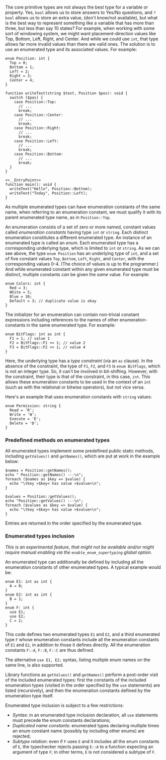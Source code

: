 The core primitive types are not always the best type for a variable or property. Yes, `bool` allows us to store answers to Yes/No questions,
and `?bool` allows us to store an extra value, (don't know/not available), but what is the best way to represent something like a variable
that has more than three, but less than say 10 states? For example, when working with some sort of windowing system, we might want placement-direction
values like Top, Bottom, Left, Right, and Center.  And while we could use `int`, that type allows far more invalid values than there are valid ones.
The solution is to use an enumerated type and its associated values. For example:

```Positions.inc.hack no-auto-output
enum Position: int {
  Top = 0;
  Bottom = 1;
  Left = 2;
  Right = 3;
  Center = 4;
}

function writeText(string $text, Position $pos): void {
  switch ($pos) {
    case Position::Top:
      // ...
      break;
    case Position::Center:
      // ...
      break;
    case Position::Right:
      // ...
      break;
    case Position::Left:
      // ...
      break;
    case Position::Bottom:
      // ...
      break;
  }
}

<<__EntryPoint>>
function main(): void {
  writeText("Hello", Position::Bottom);
  writeText("Today", Position::Left);
}
```

As multiple enumerated types can have enumeration constants of the same name, when referring to an enumeration constant, we must qualify it with
its parent enumerated type name, as in `Position::Top`.

An enumeration consists of a set of zero or more named, constant values called *enumeration constants* having type `int` or `string`.
Each distinct enumeration constitutes a different enumerated type. An instance of an enumerated type is called an *enum*. Each enumerated
type has a corresponding underlying type, which is limited to `int` or `string`.  As we can see above, the type `enum Position` has an underlying
type of `int`, and a set of five constant values `Top`, `Bottom`, `Left`, `Right`, and `Center`, with the corresponding values 0-4. (The choice
of values is up to the programmer.) And while enumerated constant within any given enumerated type must be distinct, multiple constants *can*
be given the *same* value. For example:

```Colors.hack no-auto-output
enum Colors: int {
  Red = 3;
  White = 5;
  Blue = 10;
  Default = 3; // duplicate value is okay
}
```

The initializer for an enumeration can contain non-trivial constant expressions including references to the names of other enumeration-constants
in the same enumerated type.  For example:

```BitFlags.hack no-auto-output
enum BitFlags: int as int {
  F1 = 1; // value 1
  F2 = BitFlags::F1 << 1; // value 2
  F3 = BitFlags::F2 << 1; // value 4
}
```

Here, the underlying type has a *type constraint* (via an `as` clause). In the absence of the constraint, the type of `F1`, `F2`, and `F3`
is `enum BitFlags`, which is not an integer type.  So, it can't be involved in bit-shifting. However, with the constraint, their type is
that of the constraint, in this case, `int`.  This allows these enumeration constants to be used in the context of an `int` (such as with
the relational or bitwise operators), but not vice versa.

Here's an example that uses enumeration constants with `string` values:

```Permission.hack no-auto-output
enum Permission: string {
  Read = 'R';
  Write = 'W';
  Execute = 'E';
  Delete = 'D';
}
```

### Predefined methods on enumerated types

All enumerated types implement some predefined public static methods, including `getValues()` and `getNames()`, which are put at work in the example below:

```Positions.enum-methods.hack
$names = Position::getNames();
echo " Position::getNames() ---\n";
foreach ($names as $key => $value) {
  echo "\tkey >$key< has value >$value<\n";
}

$values = Position::getValues();
echo "Position::getValues() ---\n";
foreach ($values as $key => $value) {
  echo "\tkey >$key< has value >$value<\n";
}
```

Entries are returned in the order specified by the enumerated type.

### Enumerated types inclusion

*This is an experimental feature, that might not be available and/or might require manual enabling via the `enable_enum_supertyping` global option.*

An enumerated type can additionally be defined by including all the enumeration constants of other enumerated types.  A typical example would be:

```EnumSupertyping.hack no-auto-output
enum E1: int as int {
  A = 0;
}
enum E2: int as int {
  B = 1;
}
enum F: int {
  use E1;
  use E2;
  C = 2;
}
```

This code defines two enumerated types `E1` and `E2`, and a third enumerated type `F` whose enumeration constants include all the enumeration constants of `E1` and `E2`, in addition to those it defines directly.  All the enumeration constants `F::A`, `F::B`, `F::C` are thus defined.

The alternative `use E1, E2;` syntax, listing multiple enum names on the same line, is also supported.

Library functions as `getValues()` and `getNames()` perform a post-order visit of the included enumerated types: first the constants of the included enumeration types (visited in the order specified by the `use` statements) are listed (recursively), and then the enumeration constants defined by the enumeration type itself.

Enumerated type inclusion is subject to a few restrictions:

* _Syntax_: in an enumerated type inclusion declaration, all `use` statements must precede the enum constants declarations;
* _Duplicated name constants_: enumerated types declaring multiple times an enum constant name (possibly by including other enums) are rejected;
* _Subtype relation_: even if `F` uses `E` and it includes all the enum constants of `E`,  the typechecker rejects passing `E::A` to a function expecting an argument of type `F`; in other terms, `E` is not considered a subtype of `F`.

